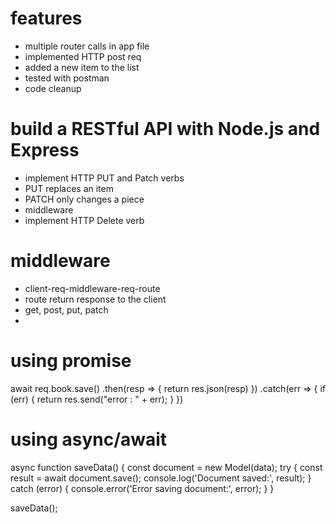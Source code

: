 <!-- RESTful Web Services with Node.js and Express by PLURALSIGHT -->
# features
- multiple router calls in app file
- implemented HTTP post req 
- added a new item to the list
- tested with postman
- code cleanup

# build a RESTful API with Node.js and Express
- implement HTTP PUT and Patch verbs
- PUT replaces an item
- PATCH only changes a piece
- middleware
- implement HTTP Delete verb

# middleware
- client-req-middleware-req-route
- route return response to the client
- get, post, put, patch
- 
# using promise
 await req.book.save()
    .then(resp => {
        return res.json(resp)
    })
    .catch(err => {
        if (err) {
            return res.send("error : " + err);
        }
    })

# using async/await
async function saveData() {
    const document = new Model(data);
    try {
        const result = await document.save();
        console.log('Document saved:', result);
    } catch (error) {
        console.error('Error saving document:', error);
    }
}

saveData();


